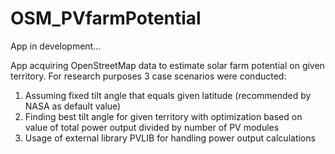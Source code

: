 # OSM_PVfarmPotential
App in development...

App acquiring OpenStreetMap data to estimate solar farm potential on given territory. For research purposes 3 case scenarios were conducted:

1) Assuming fixed tilt angle that equals given latitude (recommended by NASA as default value)
2) Finding best tilt angle for given territory with optimization based on value of total power output divided by number of PV modules
3) Usage of external library PVLIB for handling power output calculations
